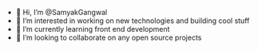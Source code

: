 - 👋 Hi, I’m @SamyakGangwal
- 👀 I’m interested in working on new technologies and building cool stuff 
- 🌱 I’m currently learning front end development
- 💞️ I’m looking to collaborate on any open source projects
<!--- 📫 How to reach me: https://samyakgangwal.com --->

<!---
SamyakGangwal/SamyakGangwal is a ✨ special ✨ repository because its `README.md` (this file) appears on your GitHub profile.
You can click the Preview link to take a look at your changes.
--->
